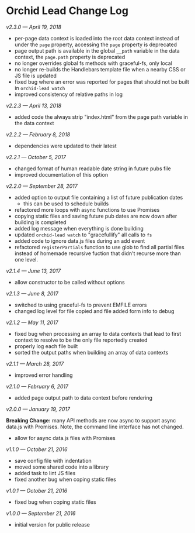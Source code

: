 # Orchid Lead Change Log

_v2.3.0 — April 19, 2018_

* per-page data context is loaded into the root data context instead of under the `page` property, accessing the `page` property is deprecated
* page output path is available in the global `__path` variable in the data context, the `page.path` property is deprecated
* no longer overrides global fs methods with graceful-fs, only local
* no longer re-builds the Handlebars template file when a nearby CSS or JS file is updated
* fixed bug where an error was reported for pages that should not be built in `orchid-lead watch`
* improved consistency of relative paths in log

_v2.2.3 — April 13, 2018_

* added code the always strip "index.html" from the page path variable in the data context

_v2.2.2 — February 8, 2018_

* dependencies were updated to their latest

_v2.2.1 — October 5, 2017_

* changed format of human readable date string in future pubs file
* improved documentation of this option

_v2.2.0 — September 28, 2017_

* added option to output file containing a list of future publication dates
    * this can be used to schedule builds
* refactored more loops with async functions to use Promises
* copying static files and saving future pub dates are now down after building is completed
* added log message when everything is done building
* updated `orchid-lead watch` to "gracefullify" all calls to `fs`
* added code to ignore data.js files during an add event
* refactored `registerPartials` function to use glob to find all partial files instead of homemade recursive fuction that didn't recurse more than one level.


_v2.1.4 — June 13, 2017_

* allow constructor to be called without options

_v2.1.3 — June 8, 2017_

* switched to using graceful-fs to prevent EMFILE errors
* changed log level for file copied and file added form info to debug


_v2.1.2 — May 11, 2017_

* fixed bug when processing an array to data contexts that lead to first context to resolve to be the only file reportedly created
* properly log each file built
* sorted the output paths when building an array of data contexts

_v2.1.1 — March 28, 2017_

* improved error handling

_v2.1.0 — February 6, 2017_

* added page output path to data context before rendering

_v2.0.0 — January 19, 2017_

__Breaking Change:__ many API methods are now async to support async data.js with Promises. Note, the command line interface has not changed.

* allow for async data.js files with Promises

_v1.1.0 — October 21, 2016_

* save config file with indentation
* moved some shared code into a library
* added task to lint JS files
* fixed another bug when coping static files

_v1.0.1 — October 21, 2016_

* fixed bug when coping static files

_v1.0.0 — September 21, 2016_

* initial version for public release
